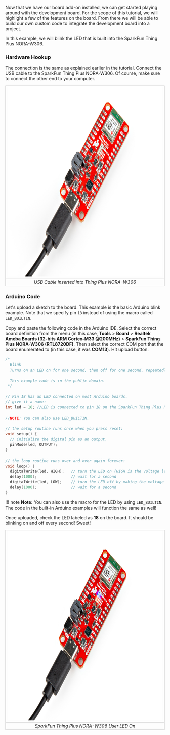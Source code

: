 Now that we have our board add-on installed, we can get started playing around with the development board. For the scope of this tutorial, we will highlight a few of the features on the board. From there we will be able to build our own custom code to integrate the development board into a project.

In this example, we will blink the LED that is built into the SparkFun Thing Plus NORA-W306.



### Hardware Hookup

The connection is the same as explained earlier in the tutorial. Connect the USB cable to the SparkFun Thing Plus NORA-W306. Of course, make sure to connect the other end to your computer.

<div style="text-align: center;">
  <table>
    <tr style="vertical-align:middle;">
     <td style="text-align: center; vertical-align: middle; border: solid 1px #cccccc;"><a href="../assets/img/WRL-21637_Thing_Plus_NORA-W306_USB_Cable.jpg"><img src="../assets/img/WRL-21637_Thing_Plus_NORA-W306_USB_Cable.jpg" width="600px" height="600px" alt="USB Cable inserted into Thing Plus NORA-W306"></a></td>
    </tr>
    <tr style="vertical-align:middle;">
     <td style="text-align: center; vertical-align: middle; border: solid 1px #cccccc;"><i>USB Cable inserted into Thing Plus NORA-W306</i></td>
    </tr>
  </table>
</div>



### Arduino Code

Let's upload a sketch to the board. This example is the basic Arduino blink example. Note that we specify pin `18` instead of using the macro called `LED_BUILTIN`.

Copy and paste the following code in the Arduino IDE. Select the correct board definition from the menu (in this case, **Tools** > **Board** > **Realtek Ameba Boards (32-bits ARM Cortex-M33 @200MHz)** > **SparkFun Thing Plus NORA-W306 (RTL8720DF)**. Then select the correct COM port that the board enumerated to (in this case, it was **COM13**). Hit upload button.

``` C++
/*
  Blink
  Turns on an LED on for one second, then off for one second, repeatedly.

  This example code is in the public domain.
 */

// Pin 18 has an LED connected on most Arduino boards.
// give it a name:
int led = 18; //LED is connected to pin 18 on the SparkFun Thing Plus NORA-W306

//NOTE: You can also use LED_BUILTIN.

// the setup routine runs once when you press reset:
void setup() {
  // initialize the digital pin as an output.
  pinMode(led, OUTPUT);
}

// the loop routine runs over and over again forever:
void loop() {
  digitalWrite(led, HIGH);   // turn the LED on (HIGH is the voltage level)
  delay(1000);               // wait for a second
  digitalWrite(led, LOW);    // turn the LED off by making the voltage LOW
  delay(1000);               // wait for a second
}
```

!!! note
    <b>Note:</b> You can also use the macro for the LED by using <code>LED_BUILTIN</code>. The code in the built-in Arduino examples will function the same as well!

Once uploaded, check the LED labeled as **18** on the board. It should be blinking on and off every second! Sweet!

<div style="text-align: center;">
  <table>
    <tr style="vertical-align:middle;">
     <td style="text-align: center; vertical-align: middle; border: solid 1px #cccccc;"><a href="../assets/img/WRL-21637_Thing_Plus_NORA-W306_Blink_User_LED.jpg"><img src="../assets/img/WRL-21637_Thing_Plus_NORA-W306_Blink_User_LED.jpg" width="600px" height="600px" alt="SparkFun Thing Plus NORA-W306 User LED On"></a></td>
    </tr>
    <tr style="vertical-align:middle;">
     <td style="text-align: center; vertical-align: middle; border: solid 1px #cccccc;"><i>SparkFun Thing Plus NORA-W306 User LED On</i></td>
   </tr>
  </table>
</div>
